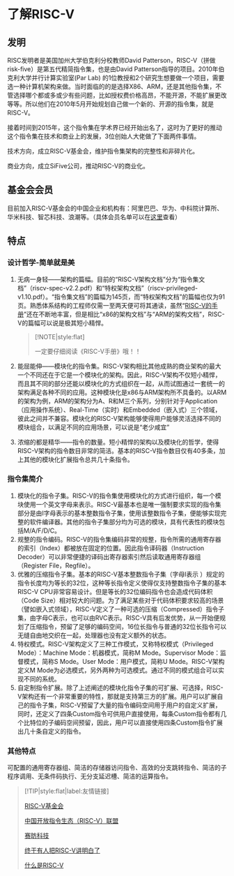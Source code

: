 # 了解RISC-V

## 发明

RISC发明者是美国加州大学伯克利分校教师David Patterson，RISC-V（拼做risk-five）是第五代精简指令集，也是由David Patterson指导的项目。2010年伯克利大学并行计算实验室\(Par Lab\) 的1位教授和2个研究生想要做一个项目，需要选一种计算机架构来做。当时面临的的是选择X86、ARM，还是其他指令集，不管选择哪个都或多或少有些问题，比如授权费价格高昂，不能开源，不能扩展更改等等。所以他们在2010年5月开始规划自己做一个新的、开源的指令集，就是RISC-V。

接着时间到2015年，这个指令集在学术界已经开始出名了，这时为了更好的推动这个指令集在技术和商业上的发展，3位创始人大佬做了下面两件事情。

技术方向，成立RISC-V基金会，维护指令集架构的完整性和非碎片化。

商业方向，成立SiFive公司，推动RISC-V的商业化。

## 基金会会员

目前加入RISC-V基金会的中国企业和机构有：阿里巴巴、华为、中科院计算所、华米科技、智芯科技、浪潮等。（具体会员名单可以在[这里](https://riscv.org/members-at-a-glance/)查看）

## 特点

### 设计哲学-简单就是美

1. 无病一身轻——架构的篇幅。目前的“RISC-V架构文档”分为“指令集文档”（riscv-spec-v2.2.pdf）和“特权架构文档”（riscv-privileged-v1.10.pdf）。“指令集文档”的篇幅为145页，而“特权架构文档”的篇幅也仅为91页。熟悉体系结构的工程师仅需一至两天便可将其通读，虽然“[RISC-V的手册](http://crva.ict.ac.cn/documents/RISC-V-Reader-Chinese-v2p1.pdf)”还在不断地丰富，但是相比“x86的架构文档”与“ARM的架构文档”，RISC-V的篇幅可以说是极其短小精悍。

   > \[!NOTE\|style:flat\]
   >
   > 一定要仔细阅读《RISC-V手册》哦！！

2. 能屈能伸——模块化的指令集。RISC-V架构相比其他成熟的商业架构的最大一个不同还在于它是一个模块化的架构。因此，RISC-V架构不仅短小精悍，而且其不同的部分还能以模块化的方式组织在一起，从而试图通过一套统一的架构满足各种不同的应用。这种模块化是x86与ARM架构所不具备的。以ARM的架构为例，ARM的架构分为A、R和M三个系列，分别针对于Application（应用操作系统）、Real-Time（实时）和Embedded（嵌入式）三个领域，彼此之间并不兼容。模块化的RISC-V架构能够使得用户能够灵活选择不同的模块组合，以满足不同的应用场景，可以说是“老少咸宜”
3. 浓缩的都是精华——指令的数量。短小精悍的架构以及模块化的哲学，使得RISC-V架构的指令数目非常的简洁。基本的RISC-V指令数目仅有40多条，加上其他的模块化扩展指令总共几十条指令。

### 指令集简介

1. 模块化的指令子集。RISC-V的指令集使用模块化的方式进行组织，每一个模块使用一个英文字母来表示。RISC-V最基本也是唯一强制要求实现的指令集部分是由I字母表示的基本整数指令子集，使用该整数指令子集，便能够实现完整的软件编译器。其他的指令子集部分均为可选的模块，具有代表性的模块包括M/A/F/D/C。
2. 规整的指令编码。RISC-V的指令集编码非常的规整，指令所需的通用寄存器的索引（Index）都被放在固定的位置。因此指令译码器（Instruction Decoder）可以非常便捷的译码出寄存器索引然后读取通用寄存器组（Register File，Regfile）。
3. 优雅的压缩指令子集。基本的RISC-V基本整数指令子集（字母I表示 ）规定的指令长度均为等长的32位，这种等长指令定义使得仅支持整数指令子集的基本RISC-V CPU非常容易设计。但是等长的32位编码指令也会造成代码体积（Code Size）相对较大的问题。为了满足某些对于代码体积要求较高的场景（譬如嵌入式领域），RISC-V定义了一种可选的压缩（Compressed）指令子集，由字母C表示，也可以由RVC表示。RISC-V具有后发优势，从一开始便规划了压缩指令，预留了足够的编码空间，16位长指令与普通的32位长指令可以无缝自由地交织在一起，处理器也没有定义额外的状态。
4. 特权模式。RISC-V架构定义了三种工作模式，又称特权模式（Privileged Mode）：Machine Mode：机器模式，简称M Mode。Supervisor Mode：监督模式，简称S Mode。User Mode：用户模式，简称U Mode。RISC-V架构定义M Mode为必选模式，另外两种为可选模式。通过不同的模式组合可以实现不同的系统。
5. 自定制指令扩展。除了上述阐述的模块化指令子集的可扩展、可选择，RISC-V架构还有一个非常重要的特性，那就是支持第三方的扩展。用户可以扩展自己的指令子集，RISC-V预留了大量的指令编码空间用于用户的自定义扩展，同时，还定义了四条Custom指令可供用户直接使用，每条Custom指令都有几个比特位的子编码空间预留，因此，用户可以直接使用四条Custom指令扩展出几十条自定义的指令。

### 其他特点

可配置的通用寄存器组、简洁的存储器访问指令、高效的分支跳转指令、简洁的子程序调用、无条件码执行、无分支延迟槽、简洁的运算指令。

> \[!TIP\|style:flat\|label:友情链接\]
>
> [RISC-V基金会](https://riscv.org/)
>
> [中国开放指令生态（RISC-V）联盟](http://crva.ict.ac.cn/)
>
> [赛昉科技](https://www.starfivetech.com/)
>
> [终于有人把RISC-V讲明白了](http://m.elecfans.com/article/653167.html)
>
> [什么是RISC-V](https://zhuanlan.zhihu.com/p/49176102)

